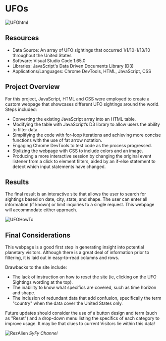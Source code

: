 # UFOs
![UFOhtml](https://user-images.githubusercontent.com/30667001/157450985-dbd1691b-25d5-4ae0-954c-c40051de19ff.png)

## Resources
* Data Source: An array of UFO sightings that occurred 1/1/10-1/13/10 throughout the United States
* Software: Visual Studio Code 1.65.0
* Libraries: JavaScript's Data Driven Documents Library (D3)
* Applications/Languages: Chrome DevTools, HTML, JavaScript, CSS

## Project Overview
For this project, JavaScript, HTML and CSS were employed to create a custom webpage that showcases different UFO sightings around the world. Steps included:
* Converting the existing JavaScript array into an HTML table.
* Modifying the table with JavaScript’s D3 library to allow users the ability to filter data.
* Simplifying the code with for-loop iterations and achieving more concise functions with the use of fat arrow notation.
* Engaging Chrome DevTools to test code as the process progressed.
* Stylizing the webpage with CSS to include colors and an image.
* Producing a more interactive session by changing the original event listener from a click to element filters, aided by an if-else statement to detect which input statements have changed.

## Results
The final result is an interactive site that allows the user to search for sightings based on date, city, state, and shape. The user can enter all information (if known) or limit inquiries to a single request. This webpage will accommodate either approach.

![UFOHowTo](https://user-images.githubusercontent.com/30667001/157510204-98881bcb-9af4-422d-bf86-c636eafebaea.png)

## Final Considerations
This webpage is a good first step in generating insight into potential planetary visitors. Although there is a great deal of information prior to filtering, it is laid out in easy-to-read columns and rows.

Drawbacks to the site include:
* The lack of instruction on how to reset the site (ie, clicking on the UFO Sightings wording at the top).
* The inability to know what specifics are covered, such as time horizon and shape.
* The inclusion of redundant data that add confusion, specifically the term "country" when the data cover the United States only.

Future updates should consider the use of a button design and term (such as "Reset") and a drop-down menu listing the specifics of each category to improve usage. It may be that clues to current Visitors lie within this data!

![RezAlien](https://user-images.githubusercontent.com/30667001/155708150-858c0837-0aae-4cd2-97d0-902006f2964e.jpg)
*SyFy Channel*
